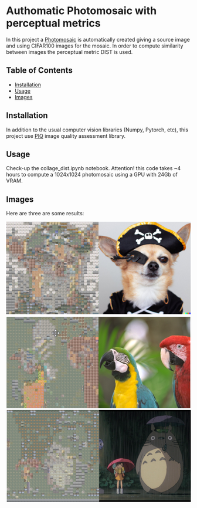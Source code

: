 # Authomatic Photomosaic with perceptual metrics

In this project a [Photomosaic](https://en.wikipedia.org/wiki/Photographic_mosaic) is automatically created giving a source image and using CIFAR100  images for the mosaic. In order to compute similarity between images the perceptual metric DIST is used.
## Table of Contents

- [Installation](#installation)
- [Usage](#usage)
- [Images](#images)

## Installation

In addition to the usual computer vision libraries (Numpy, Pytorch, etc), this project use [PIQ](https://github.com/photosynthesis-team/piq) image quality assessment library.

## Usage

Check-up the collage_dist.ipynb notebook. Attention! this code takes ~4 hours to compute a 1024x1024 photomosaic using a GPU with 24Gb of VRAM.

## Images

Here are three are some results:

![Image 1](Figs/chihuahua.png)
![Image 2](Figs/parrots.png)
![Image 3](Figs/totoro.png)

